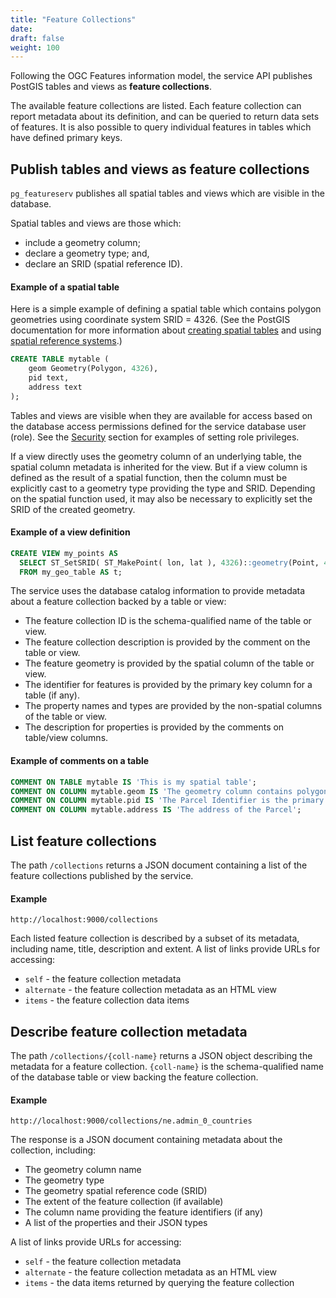 ```yaml
---
title: "Feature Collections"
date:
draft: false
weight: 100
---
```


Following the OGC Features information model, the service API publishes
PostGIS tables and views as **feature collections**.

The available feature collections are listed.
Each feature collection can report metadata about its definition,
and can be queried to return data sets of features.
It is also possible to query individual features in tables which have
defined primary keys.

## Publish tables and views as feature collections

`pg_featureserv` publishes all spatial tables and views which are visible in the database.

Spatial tables and views are those which:

* include a geometry column;
* declare a geometry type; and,
* declare an SRID (spatial reference ID).

#### Example of a spatial table

Here is a simple example of defining a spatial table
which contains polygon geometries using coordinate system SRID = 4326.
(See the PostGIS documentation for more information about
[creating spatial tables](https://postgis.net/docs/manual-3.0/using_postgis_dbmanagement.html#Create_Spatial_Table)
and using [spatial reference systems](https://postgis.net/docs/manual-3.0/using_postgis_dbmanagement.html#spatial_ref_sys).)

```sql
CREATE TABLE mytable (
    geom Geometry(Polygon, 4326),
    pid text,
    address text
);
```

Tables and views are visible when they are available for access
based on the database access permissions defined for the service database user (role).
See the [Security](./security/) section for examples of setting role privileges.

If a view directly uses the geometry column of an underlying table,
the spatial column metadata is inherited for the view.
But if a view column is defined as the result of a spatial function,
then the column must be explicitly cast to a geometry type providing the type and SRID.
Depending on the spatial function used, it may also be necessary to
explicitly set the SRID of the created geometry.

#### Example of a view definition
```sql
CREATE VIEW my_points AS
  SELECT ST_SetSRID( ST_MakePoint( lon, lat ), 4326)::geometry(Point, 4326)
  FROM my_geo_table AS t;
```

The service uses the database catalog information to provide metadata about a feature collection backed by a table or view:

* The feature collection ID is the schema-qualified name of the table or view.
* The feature collection description is provided by the comment on the table or view.
* The feature geometry is provided by the spatial column of the table or view.
* The identifier for features is provided by the primary key column for a table (if any).
* The property names and types are provided by the non-spatial columns of the table or view.
* The description for properties is provided by the comments on table/view columns.

#### Example of comments on a table
```sql
COMMENT ON TABLE mytable IS 'This is my spatial table';
COMMENT ON COLUMN mytable.geom IS 'The geometry column contains polygons in SRS 4326';
COMMENT ON COLUMN mytable.pid IS 'The Parcel Identifier is the primary key';
COMMENT ON COLUMN mytable.address IS 'The address of the Parcel';
```

## List feature collections

The path `/collections` returns a JSON document containing a list of the feature collections published by the service.

#### Example
```
http://localhost:9000/collections
```

Each listed feature collection is described by a subset of its metadata,
including name, title, description and extent.
A list of links provide URLs for accessing:

* `self` - the feature collection metadata
* `alternate` - the feature collection metadata as an HTML view
* `items` - the feature collection data items


## Describe feature collection metadata

The path `/collections/{coll-name}` returns a JSON object describing
the metadata for a feature collection.
`{coll-name}` is the schema-qualified name of the database table or view
backing the feature collection.

#### Example
```
http://localhost:9000/collections/ne.admin_0_countries
```

The response is a JSON document containing metadata about the collection, including:

* The geometry column name
* The geometry type
* The geometry spatial reference code (SRID)
* The extent of the feature collection (if available)
* The column name providing the feature identifiers (if any)
* A list of the properties and their JSON types

A list of links provide URLs for accessing:

* `self` - the feature collection metadata
* `alternate` - the feature collection metadata as an HTML view
* `items` - the data items returned by querying the feature collection
